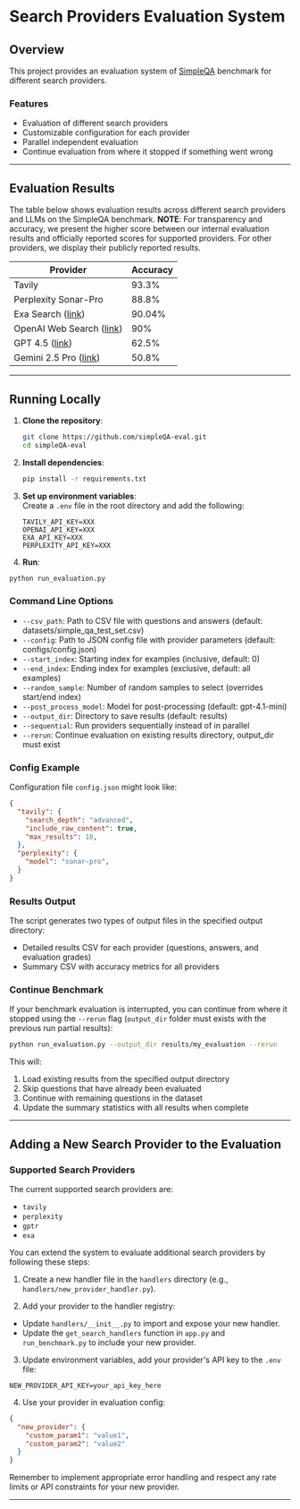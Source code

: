 # **Search Providers Evaluation System**

## **Overview**
This project provides an evaluation system of [SimpleQA](https://openai.com/index/introducing-simpleqa/) benchmark for different search providers.

### **Features**
- Evaluation of different search providers
- Customizable configuration for each provider
- Parallel independent evaluation
- Continue evaluation from where it stopped if something went wrong

---

## **Evaluation Results**

The table below shows evaluation results across different search providers and LLMs on the SimpleQA benchmark. 
**NOTE**: For transparency and accuracy, we present the higher score between our internal evaluation results and officially reported scores for supported providers. For other providers, we display their publicly reported results. 

| Provider | Accuracy |
|----------|-------|
| Tavily   | 93.3%   |
| Perplexity Sonar-Pro | 88.8% |
| Exa Search ([link](https://exa.ai/blog/api-evals)) | 90.04%   |
| OpenAI Web Search ([link](https://openai.com/index/new-tools-for-building-agents/)) | 90%  |
| GPT 4.5 ([link](https://openai.com/index/introducing-gpt-4-5/#:~:text=remain%E2%80%94a%20mystery.-,Deeper,-world%20knowledge)) | 62.5%  |
| Gemini 2.5 Pro ([link](https://deepmind.google/models/gemini/#:~:text=Factuality-,SimpleQA,-50.8%25)) | 50.8%  |

---

## **Running Locally**

1. **Clone the repository**:
    ```sh
    git clone https://github.com/simpleQA-eval.git
    cd simpleQA-eval
    ```

2. **Install dependencies**:
    ```sh
    pip install -r requirements.txt
    ```

3. **Set up environment variables**:  
    Create a `.env` file in the root directory and add the following:
    ```env
    TAVILY_API_KEY=XXX
    OPENAI_API_KEY=XXX
    EXA_API_KEY=XXX
    PERPLEXITY_API_KEY=XXX
    ```

4. **Run**:
```sh
python run_evaluation.py
```

### **Command Line Options**

- `--csv_path`: Path to CSV file with questions and answers (default: datasets/simple_qa_test_set.csv)
- `--config`: Path to JSON config file with provider parameters (default: configs/config.json)
- `--start_index`: Starting index for examples (inclusive, default: 0)
- `--end_index`: Ending index for examples (exclusive, default: all examples)
- `--random_sample`: Number of random samples to select (overrides start/end index)
- `--post_process_model`: Model for post-processing (default: gpt-4.1-mini)
- `--output_dir`: Directory to save results (default: results)
- `--sequential`: Run providers sequentially instead of in parallel
- `--rerun`: Continue evaluation on existing results directory, output_dir must exist

### **Config Example**

Configuration file `config.json` might look like:
```json
{
  "tavily": {
    "search_depth": "advanced",
    "include_raw_content": true,
    "max_results": 10,
  },
  "perplexity": {
    "model": "sonar-pro",
  }
}
```

### **Results Output**

The script generates two types of output files in the specified output directory:
- Detailed results CSV for each provider (questions, answers, and evaluation grades)
- Summary CSV with accuracy metrics for all providers

### **Continue Benchmark**

If your benchmark evaluation is interrupted, you can continue from where it stopped using the `--rerun` flag (`output_dir` folder must exists with the previous run partial results):

```sh
python run_evaluation.py --output_dir results/my_evaluation --rerun
```

This will:
1. Load existing results from the specified output directory
2. Skip questions that have already been evaluated
3. Continue with remaining questions in the dataset
4. Update the summary statistics with all results when complete

---

## **Adding a New Search Provider to the Evaluation**
### Supported Search Providers
The current supported search providers are:
- `tavily`
- `perplexity`
- `gptr`
- `exa`

You can extend the system to evaluate additional search providers by following these steps:

1. Create a new handler file in the `handlers` directory (e.g., `handlers/new_provider_handler.py`).

2. Add your provider to the handler registry:
- Update `handlers/__init__.py` to import and expose your new handler.
- Update the `get_search_handlers` function in `app.py` and `run_benchmark.py` to include your new provider.

3. Update environment variables, add your provider's API key to the `.env` file:
```
NEW_PROVIDER_API_KEY=your_api_key_here
```

4. Use your provider in evaluation config:
```json
{
  "new_provider": {
    "custom_param1": "value1",
    "custom_param2": "value2"
  }
}
```

Remember to implement appropriate error handling and respect any rate limits or API constraints for your new provider.

---
